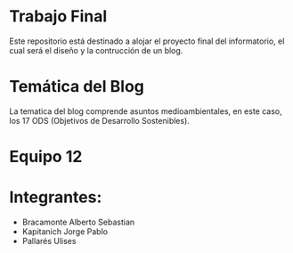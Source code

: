 # Trabajo Final 
Este repositorio está destinado a alojar el proyecto final del informatorio, el cual será el diseño y la contrucción de un blog.
# Temática del Blog 
La tematica del blog comprende asuntos medioambientales, en este caso, los 17 ODS (Objetivos de Desarrollo Sostenibles).
# Equipo 12
# Integrantes:
- Bracamonte Alberto Sebastian
- Kapitanich Jorge Pablo
- Pallarés Ulises


